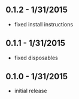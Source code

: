 ## 0.1.2 - 1/31/2015
- fixed install instructions

## 0.1.1 - 1/31/2015
- fixed disposables

## 0.1.0 - 1/31/2015
- initial release
